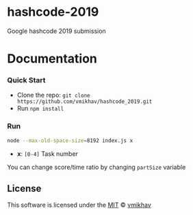 # hashcode-2019
Google hashcode 2019 submission

# Documentation

### Quick Start
* Clone the repo: `git clone https://github.com/vmikhav/hashcode_2019.git`
* Run `npm install`


### Run
```bash
node --max-old-space-size=8192 index.js x
```
* **x**: `[0-4]` Task number 

You can change score/time ratio by changing `partSize` variable

## License
This software is licensed under the [MIT](https://github.com/vmikhav/hashcode_2019/blob/master/LICENSE) © [vmikhav](https://github.com/vmikhav)
